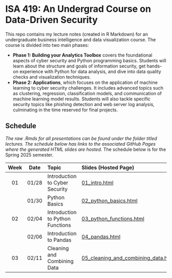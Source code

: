 # ISA 419: An Undergrad Course on Data-Driven Security
This repo contains my lecture notes (created in R Markdown) for an undergraduate business intelligence and data visualization course. The course is divided into two main phases:  
  - **Phase 1: Building your Analytics Toolbox** covers the foundational aspects of cyber security and Python programming basics. Students will learn about the structure and goals of information security, get hands-on experience with Python for data analysis, and dive into data quality checks and visualization techniques.  
  - **Phase 2: Applications**, which focuses on the application of machine learning to cyber security challenges. It includes advanced topics such as clustering, regression, classification models, and communication of machine learning model results. Students will also tackle specific security topics like phishing detection and web server log analysis, culminating in the time reserved for final projects.  


## Schedule

*The raw .Rmds for all presentations can be found under the folder titled lectures. The schedule below has links to the associated GitHub Pages where the generated HTML slides are hosted.* The schedule below is for the Spring 2025 semester. 

| Week          | Date        | Topic                                  | Slides (Hosted Page) | Slides (PDF) | Slides (PPTX)
| :---:        |    :----:   |          :---                           | :---                 | :---         | :--  |
| 01           |    01/28     | Introduction to Cyber Security        | [01_intro.html](https://fmegahed.github.io/isa419/spring2025/class01/01_intro.html) | [01_intro.pdf](https://github.com/fmegahed/isa419/raw/main/pdfs/01_intro.pdf) | [01_intro.pptx](https://github.com/fmegahed/isa419/raw/main/ppts/01_intro.pptx) |
|            |    01/30     | Python Basics        | [02_python_basics.html](https://fmegahed.github.io/isa419/spring2025/class02/02_python_basics.html) | [02_python_basics.pdf](https://github.com/fmegahed/isa419/raw/main/pdfs/02_python_basics.pdf) | [02_python_basics.pptx](https://github.com/fmegahed/isa419/raw/main/ppts/02_python_basics.pptx) |
| 02           |    02/04     | Introduction to Python Functions        | [03_python_functions.html](https://fmegahed.github.io/isa419/spring2025/class03/03_python_functions.html) | [03_python_functions.pdf](https://github.com/fmegahed/isa419/raw/main/pdfs/03_python_functions.pdf) | [03_python_functions.pptx](https://github.com/fmegahed/isa419/raw/main/ppts/03_python_functions.pptx) |
|            |    02/06     | Introduction to Pandas        | [04_pandas.html](https://fmegahed.github.io/isa419/spring2025/class04/04_pandas.html) | [04_pandas.pdf](https://github.com/fmegahed/isa419/raw/main/pdfs/04_pandas.pdf) | [04_pandas.pptx](https://github.com/fmegahed/isa419/raw/main/ppts/04_pandas.pptx) |
| 03           |    02/11     | Cleaning and Combining Data      | [05_cleaning_and_combining_data.html](https://fmegahed.github.io/isa419/spring2025/class05/05_cleaning_and_combining_data.html) | [05_cleaning_and_combining_data.pdf](https://github.com/fmegahed/isa419/raw/main/pdfs/05_cleaning_and_combining_data.pdf) | [05_cleaning_and_combining_data.pptx](https://github.com/fmegahed/isa419/raw/main/ppts/05_cleaning_and_combining_data.pptx) |
